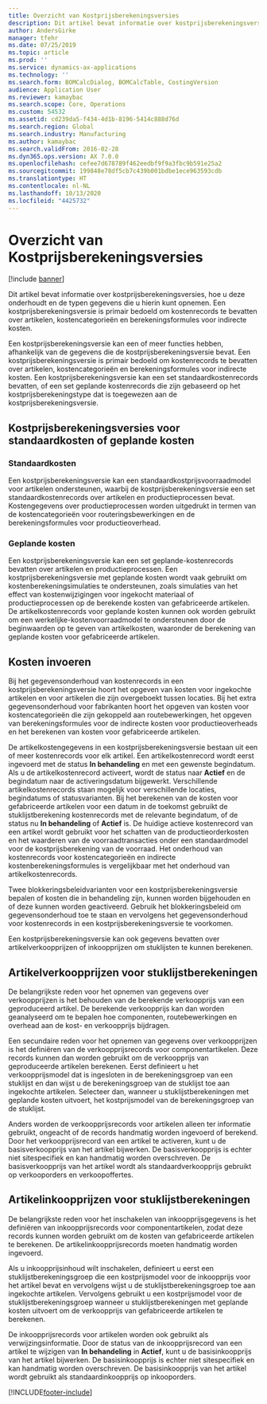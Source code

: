 ```yaml
---
title: Overzicht van Kostprijsberekeningsversies
description: Dit artikel bevat informatie over kostprijsberekeningsversies, hoe u deze onderhoudt en de typen gegevens die u hierin kunt opnemen. Een kostprijsberekeningsversie is primair bedoeld om kostenrecords te bevatten over artikelen, kostencategorieën en berekeningsformules voor indirecte kosten.
author: AndersGirke
manager: tfehr
ms.date: 07/25/2019
ms.topic: article
ms.prod: ''
ms.service: dynamics-ax-applications
ms.technology: ''
ms.search.form: BOMCalcDialog, BOMCalcTable, CostingVersion
audience: Application User
ms.reviewer: kamaybac
ms.search.scope: Core, Operations
ms.custom: 54532
ms.assetid: cd239da5-f434-4d1b-8196-5414c888d76d
ms.search.region: Global
ms.search.industry: Manufacturing
ms.author: kamaybac
ms.search.validFrom: 2016-02-28
ms.dyn365.ops.version: AX 7.0.0
ms.openlocfilehash: cefee7d678789f462eedbf9f9a3fbc9b591e25a2
ms.sourcegitcommit: 199848e78df5cb7c439b001bdbe1ece963593cdb
ms.translationtype: HT
ms.contentlocale: nl-NL
ms.lasthandoff: 10/13/2020
ms.locfileid: "4425732"
---
```

# <a name="costing-versions-overview"></a>Overzicht van Kostprijsberekeningsversies

[!include [banner](../includes/banner.md)]

Dit artikel bevat informatie over kostprijsberekeningsversies, hoe u deze onderhoudt en de typen gegevens die u hierin kunt opnemen. Een kostprijsberekeningsversie is primair bedoeld om kostenrecords te bevatten over artikelen, kostencategorieën en berekeningsformules voor indirecte kosten.

Een kostprijsberekeningsversie kan een of meer functies hebben, afhankelijk van de gegevens die de kostprijsberekeningsversie bevat. Een kostprijsberekeningsversie is primair bedoeld om kostenrecords te bevatten over artikelen, kostencategorieën en berekeningsformules voor indirecte kosten. Een kostprijsberekeningsversie kan een set standaardkostenrecords bevatten, of een set geplande kostenrecords die zijn gebaseerd op het kostprijsberekeningstype dat is toegewezen aan de kostprijsberekeningsversie.

## <a name="costing-versions-for-standard-or-planned-costs"></a>Kostprijsberekeningsversies voor standaardkosten of geplande kosten
### <a name="standard-costs"></a>Standaardkosten

Een kostprijsberekeningsversie kan een standaardkostprijsvoorraadmodel voor artikelen ondersteunen, waarbij de kostprijsberekeningsversie een set standaardkostenrecords over artikelen en productieprocessen bevat. Kostengegevens over productieprocessen worden uitgedrukt in termen van de kostencategorieën voor routeringsbewerkingen en de berekeningsformules voor productieoverhead.

### <a name="planned-costs"></a>Geplande kosten

Een kostprijsberekeningsversie kan een set geplande-kostenrecords bevatten over artikelen en productieprocessen. Een kostprijsberekeningsversie met geplande kosten wordt vaak gebruikt om kostenberekeningsimulaties te ondersteunen, zoals simulaties van het effect van kostenwijzigingen voor ingekocht materiaal of productieprocessen op de berekende kosten van gefabriceerde artikelen. De artikelkostenrecords voor geplande kosten kunnen ook worden gebruikt om een werkelijke-kostenvoorraadmodel te ondersteunen door de beginwaarden op te geven van artikelkosten, waaronder de berekening van geplande kosten voor gefabriceerde artikelen.

## <a name="entering-costs"></a>Kosten invoeren
Bij het gegevensonderhoud van kostenrecords in een kostprijsberekeningsversie hoort het opgeven van kosten voor ingekochte artikelen en voor artikelen die zijn overgeboekt tussen locaties. Bij het extra gegevensonderhoud voor fabrikanten hoort het opgeven van kosten voor kostencategorieën die zijn gekoppeld aan routebewerkingen, het opgeven van berekeningsformules voor de indirecte kosten voor productieoverheads en het berekenen van kosten voor gefabriceerde artikelen. 

De artikelkostengegevens in een kostprijsberekeningsversie bestaan uit een of meer kostenrecords voor elk artikel. Een artikelkostenrecord wordt eerst ingevoerd met de status **In behandeling** en met een gewenste begindatum. Als u de artikelkostenrecord activeert, wordt de status naar **Actief** en de begindatum naar de activeringsdatum bijgewerkt. Verschillende artikelkostenrecords staan mogelijk voor verschillende locaties, begindatums of statusvarianten. Bij het berekenen van de kosten voor gefabriceerde artikelen voor een datum in de toekomst gebruikt de stuklijstberekening kostenrecords met de relevante begindatum, of de status nu **In behandeling** of **Actief** is. De huidige actieve kostenrecord van een artikel wordt gebruikt voor het schatten van de productieorderkosten en het waarderen van de voorraadtransacties onder een standaardmodel voor de kostprijsberekening van de voorraad. Het onderhoud van kostenrecords voor kostencategorieën en indirecte kostenberekeningsformules is vergelijkbaar met het onderhoud van artikelkostenrecords. 

Twee blokkeringsbeleidvarianten voor een kostprijsberekeningsversie bepalen of kosten die in behandeling zijn, kunnen worden bijgehouden en of deze kunnen worden geactiveerd. Gebruik het blokkeringsbeleid om gegevensonderhoud toe te staan en vervolgens het gegevensonderhoud voor kostenrecords in een kostprijsberekeningsversie te voorkomen. 

Een kostprijsberekeningsversie kan ook gegevens bevatten over artikelverkoopprijzen of inkoopprijzen om stuklijsten te kunnen berekenen.

## <a name="item-sales-prices-for-bom-calculations"></a>Artikelverkoopprijzen voor stuklijstberekeningen
De belangrijkste reden voor het opnemen van gegevens over verkoopprijzen is het behouden van de berekende verkoopprijs van een geproduceerd artikel. De berekende verkoopprijs kan dan worden geanalyseerd om te bepalen hoe componenten, routebewerkingen en overhead aan de kost- en verkoopprijs bijdragen. 

Een secundaire reden voor het opnemen van gegevens over verkoopprijzen is het definiëren van de verkoopprijsrecords voor componentartikelen. Deze records kunnen dan worden gebruikt om de verkoopprijs van geproduceerde artikelen berekenen. Eerst definieert u het verkoopprijsmodel dat is ingesloten in de berekeningsgroep van een stuklijst en dan wijst u de berekeningsgroep van de stuklijst toe aan ingekochte artikelen. Selecteer dan, wanneer u stuklijstberekeningen met geplande kosten uitvoert, het kostprijsmodel van de berekeningsgroep van de stuklijst. 

Anders worden de verkoopprijsrecords voor artikelen alleen ter informatie gebruikt, ongeacht of de records handmatig worden ingevoerd of berekend. Door het verkoopprijsrecord van een artikel te activeren, kunt u de basisverkoopprijs van het artikel bijwerken. De basisverkoopprijs is echter niet sitespecifiek en kan handmatig worden overschreven. De basisverkoopprijs van het artikel wordt als standaardverkoopprijs gebruikt op verkooporders en verkoopoffertes.

## <a name="item-purchase-prices-for-bom-calculations"></a>Artikelinkoopprijzen voor stuklijstberekeningen
De belangrijkste reden voor het inschakelen van inkoopprijsgegevens is het definiëren van inkoopprijsrecords voor componentartikelen, zodat deze records kunnen worden gebruikt om de kosten van gefabriceerde artikelen te berekenen. De artikelinkoopprijsrecords moeten handmatig worden ingevoerd. 

Als u inkoopprijsinhoud wilt inschakelen, definieert u eerst een stuklijstberekeningsgroep die een kostprijsmodel voor de inkoopprijs voor het artikel bevat en vervolgens wijst u de stuklijstberekeningsgroep toe aan ingekochte artikelen. Vervolgens gebruikt u een kostprijsmodel voor de stuklijstberekeningsgroep wanneer u stuklijstberekeningen met geplande kosten uitvoert om de verkoopprijs van gefabriceerde artikelen te berekenen. 

De inkoopprijsrecords voor artikelen worden ook gebruikt als verwijzingsinformatie. Door de status van de inkoopprijsrecord van een artikel te wijzigen van **In behandeling** in **Actief**, kunt u de basisinkoopprijs van het artikel bijwerken. De basisinkoopprijs is echter niet sitespecifiek en kan handmatig worden overschreven. De basisinkoopprijs van het artikel wordt gebruikt als standaardinkoopprijs op inkooporders.





[!INCLUDE[footer-include](../../includes/footer-banner.md)]